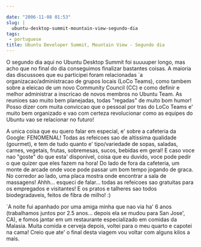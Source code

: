 ```yaml
---

date: "2006-11-08 01:53"
slug: |
  ubuntu-desktop-summit-mountain-view-segundo-dia
tags:
 - portuguese
title: Ubuntu Developer Summit, Mountain View - Segundo dia
---
```


O segundo dia aqui no Ubuntu Desktop Summit foi suuuuper longo, mas acho
que no final do dia conseguimos finalizar bastantes coisas. A maioria
das discussoes que eu participei foram relacionadas \`a
organizacao/administracao de grupos locais (LoCo Teams), como tambem
sobre a eleicao de um novo Community Council (CC) e como definir e
melhor administrar a inscricao de novos membros no Ubuntu Team. As
reunioes sao muito bem planejadas, todas "regadas" de muito bom humor!
Posso dizer com muita conviccao que o pessoal por tras do LoCo Teams e'
muito bem organizado e vao com certeza revolucionar como as equipes do
Ubuntu vao se relacionar no futuro!

A unica coisa que eu quero falar em especial, e' sobre a cafeteria da
Google: FENOMENAL! Todas as refeicoes sao de altissima qualidade
(gourmet), e tem de tudo quanto e' tipo/variedade de sopas, saladas,
carnes, vegetais, frutas, sobremesas, sucos, bebidas em geral! E caso
voce nao "goste" do que esta' disponivel, coisa que eu duvido, voce pode
pedir o que quizer que eles fazem na hora! Do lado de fora da cafeteria,
um monte de arcade onde voce pode passar um bom tempo jogando de graca.
No corredor ao lado, uma placa mostra onde encontrar a sala de
massagens! Ahhh... esqueci de falar... todas as refeicoes sao gratuitas
para os empregados e visitantes! E os pratos e talheres sao todos
biodegradaveis, feitos de fibra de milho! :)

\`A noite fui apanhado por uma amiga minha que nao via ha' 6 anos
(trabalhamos juntos por 2.5 anos... depois ela se mudou para San Jose',
CA), e fomos jantar em um restaurante especializado em comidas da
Malasia. Muita comida e cerveja depois, voltei para o meu quarto e
capotei na cama! Creio que ate' o final desta viagem vou voltar com
alguns kilos a mais.
